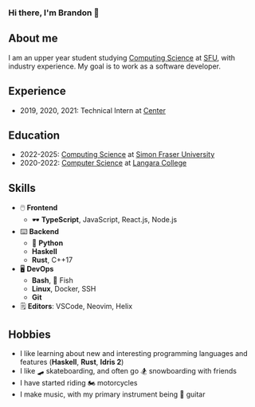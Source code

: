 ### Hi there, I'm Brandon 👋

## About me
I am an upper year student studying [Computing Science][sfu_cmpt] at [SFU][sfu], with industry experience. My goal is to work as a software developer.

## Experience
* 2019, 2020, 2021: Technical Intern at [Center][cent]

## Education
* 2022-2025: [Computing Science][sfu_cmpt] at [Simon Fraser University][sfu]
* 2020-2022: [Computer Science][lang_cmpt] at [Langara College][lang]

[sfu]: https://www.sfu.ca
[sfu_cmpt]: https://www.sfu.ca/computing.html
[lang_cmpt]: https://langara.ca/programs-and-courses/programs/computer-science
[lang]: https://langara.ca
[cent]: https://getcenter.com

## Skills 
* :computer_mouse: **Frontend**
  * :dark_sunglasses: **TypeScript**, JavaScript, React.js, Node.js
* :keyboard: **Backend**
  * :snake: **Python**
  * **Haskell**
  * **Rust**, C++17
* :desktop_computer: **DevOps**
  * **Bash**, :tropical_fish: Fish
  * **Linux**, Docker, SSH
  * **Git**
* :spiral_notepad: **Editors**: VSCode, Neovim, Helix

## Hobbies
* I like learning about new and interesting programming languages and features (**Haskell**, **Rust**, **Idris 2**)
* I like :skateboard: skateboarding, and often go :snowboarder: snowboarding with friends
* I have started riding :motorcycle: motorcycles
* I make music, with my primary instrument being :guitar: guitar